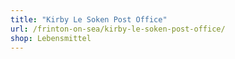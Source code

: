 ```yaml
---
title: "Kirby Le Soken Post Office"
url: /frinton-on-sea/kirby-le-soken-post-office/
shop: Lebensmittel
---
```

